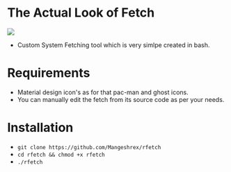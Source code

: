 
# The Actual Look of Fetch 
<img src="https://raw.githubusercontent.com/siduck76/rfetch/main/screenshots/fetch.png">

- Custom System Fetching tool which is very simlpe created in bash. 

# Requirements 
- Material design icon's as for that pac-man and ghost icons. 
- You can manually edit the fetch from its source code as per your needs. 

# Installation 
- ```git clone https://github.com/Mangeshrex/rfetch ```
- ```cd rfetch && chmod +x rfetch```
- ```./rfetch```


